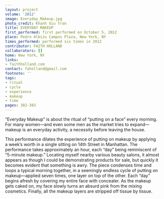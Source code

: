 ```yaml
---
layout: project
volume: '2012'
image: Everyday_Makeup.jpg
photo_credit: Khanh Xiu Tran
title: EVERYDAY MAKEUP
first_performed: first performed on October 5, 2012
place: Pedro Albizu Campos Plaza, New York, NY
times_performed: performed six times in 2012
contributor: FAITH HOLLAND
collaborators: []
home: New York, NY
links:
- faithholland.com
contact: faholland@gmail.com
footnote: ''
tags:
- ritual
- cycle
- experience
- makeup
- time
pages: 382-383
---
```


“Everyday Makeup” is about the ritual of “putting on a face” every morning. For many women—and even some men as the market tries to expand—makeup is an everyday activity, a necessity before leaving the house.

This performance dilates the experience of putting on makeup by applying a week’s worth in a single sitting on 14th Street in Manhattan. The performance takes approximately an hour, each “day” being reminiscent of “5-minute makeup.” Locating myself nearby various beauty salons, it almost appears as though I could be demonstrating products for sale, but quickly it becomes evident that something is awry. The piece condenses time and loops a typical morning together, in a seemingly endless cycle of putting on makeup—applied seven times, one layer on top of the other. Each “day” begins afresh by covering my entire face with concealer. As the makeup gets caked on, my face slowly turns an absurd pink from the mixing cosmetics. Finally, all the makeup layers are stripped off tissue by tissue.
